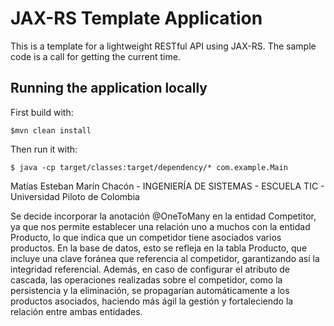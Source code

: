 # JAX-RS Template Application

This is a template for a lightweight RESTful API using JAX-RS. The sample code is a call for getting the current time.
    
## Running the application locally

First build with:

    $mvn clean install

Then run it with:

    $ java -cp target/classes:target/dependency/* com.example.Main

Matías Esteban Marín Chacón - INGENIERÍA DE SISTEMAS - ESCUELA TIC - Universidad Piloto de Colombia

Se decide incorporar la anotación @OneToMany en la entidad Competitor, ya que nos permite establecer 
una relación uno a muchos con la entidad Producto, lo que indica que un competidor tiene asociados 
varios productos. En la base de datos, esto se refleja en la tabla Producto, que incluye una clave 
foránea que referencia al competidor, garantizando así la integridad referencial. Además, en caso de 
configurar el atributo de cascada, las operaciones realizadas sobre el competidor, como la persistencia 
y la eliminación, se propagarían automáticamente a los productos asociados, haciendo más ágil la gestión 
y fortaleciendo la relación entre ambas entidades.

